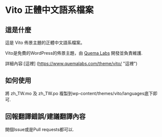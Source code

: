 # Vito 正體中文語系檔案

## 這是什麼
這是 Vito 佈景主題的正體中文語系檔案。

Vito是免費的WordPress的佈景主題，由 [Quema Labs](https://www.quemalabs.com "Quema Labs") 開發並負責維護.

詳細內容:[這裡] (https://www.quemalabs.com/theme/vito/ "這裡")

## 如何使用
將 zh_TW.mo 及 zh_TW.po 複製到wp-content/themes/vito/languages底下即可.

## 回報翻譯錯誤/建議翻譯內容
開個Issue或是Pull requests都可以.
